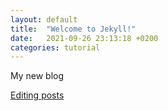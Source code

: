 ```yaml
---
layout: default
title:  "Welcome to Jekyll!"
date:   2021-09-26 23:13:18 +0200
categories: tutorial
---
```


My new blog

[Editing posts](https://jekyllrb.com/docs/posts/)
